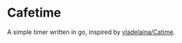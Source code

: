 # Cafetime
A simple timer written in go, inspired by [vladelaina/Catime](https://github.com/vladelaina/Catime).
